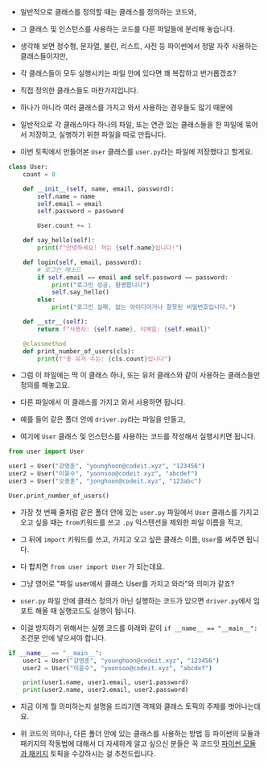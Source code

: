 + 일반적으로 클래스를 정의할 때는 클래스를 정의하는 코드와, 

+ 그 클래스 및 인스턴스를 사용하는 코드를 다른 파일들에 분리해 놓습니다.

+ 생각해 보면 정수형, 문자열, 불린, 리스트, 사전 등 파이썬에서 정말 자주 사용하는 클래스들이지만, 

+ 각 클래스들이 모두 실행시키는 파일 안에 있다면 꽤 복잡하고 번거롭겠죠?

+ 직접 정의한 클래스들도 마찬가지입니다. 

+ 하나가 아니라 여러 클래스를 가지고 와서 사용하는 경우들도 많기 때문에 

+ 일반적으로 각 클래스마다 하나의 파일, 또는 연관 있는 클래스들을 한 파일에 묶어서 저장하고, 실행하기 위한 파일을 따로 만듭니다.

+ 이번 토픽에서 만들어본 `User` 클래스를 `user.py`라는 파일에 저장했다고 할게요.

```python
class User:
    count = 0

    def __init__(self, name, email, password):
        self.name = name
        self.email = email
        self.password = password

        User.count += 1

    def say_hello(self):
        print(f"안녕하세요! 저는 {self.name}입니다!")

    def login(self, email, password):
        # 로그인 메소드
        if self.email == email and self.password == password:
            print("로그인 성공, 환영합니다")
            self.say_hello()
        else:
            print("로그인 실패, 없는 아이디이거나 잘못된 비밀번호입니다.")

    def __str__(self):
        return f"사용자: {self.name}, 이메일: {self.email}"

    @classmethod
    def print_number_of_users(cls):
        print(f"총 유저 수는: {cls.count}입니다")
```

+ 그럼 이 파일에는 딱 이 클래스 하나, 또는 유저 클래스와 같이 사용하는 클래스들만 정의를 해놓고요. 

+ 다른 파일에서 이 클래스를 가지고 와서 사용하면 됩니다.

+ 예를 들어 같은 폴더 안에 `driver.py`라는 파일을 만들고, 

+ 여기에 `User` 클래스 및 인스턴스를 사용하는 코드를 작성해서 실행시키면 됩니다.

```python
from user import User

user1 = User("강영훈", "younghoon@codeit.xyz", "123456")
user2 = User("이윤수", "yoonsoo@codeit.xyz", "abcdef")
user3 = User("오종훈", "jonghoon@codeit.xyz", "123abc")

User.print_number_of_users()
```

+ 가장 첫 번째 줄처럼 같은 폴더 안에 있는 `user.py` 파일에서 `User` 클래스를 가지고 오고 싶을 때는 `from`키워드를 쓰고 `.py` 익스텐션을 제외한 파일 이름을 적고, 

+ 그 뒤에 `import` 키워드를 쓰고, 가지고 오고 싶은 클래스 이름, `User`를 써주면 됩니다. 

+ 다 합치면 `from user import User` 가 되는데요. 

+ 그냥 영어로 "파일 user에서 클래스 User를 가지고 와라"와 의미가 같죠?

+ `user.py` 파일 안에 클래스 정의가 아닌 실행하는 코드가 있으면 `driver.py`에서 임포트 해올 때 실행코드도 실행이 됩니다. 

+ 이걸 방지하기 위해서는 실행 코드를 아래와 같이 `if __name__ == "__main__":` 조건문 안에 넣으셔야 합니다.

```python
if __name__ == "__main__":
    user1 = User("강영훈", "younghoon@codeit.xyz", "123456")
    user2 = User("이윤수", "yoonsoo@codeit.xyz", "abcdef")

    print(user1.name, user1.email, user1.password)
    print(user2.name, user2.email, user2.password)
```

+ 지금 이게 뭘 의미하는지 설명을 드리기엔 객체와 클래스 토픽의 주제를 벗어나는데요.

+ 위 코드의 의미나, 다른 폴더 안에 있는 클래스를 사용하는 방법 등 파이썬의 모듈과 패키지의 작동법에 대해서 더 자세하게 알고 싶으신 분들은 꼭 코드잇 [파이썬 모듈과 패키지](https://www.codeit.kr/topics/python-module-and-package) 토픽을 수강하시는 걸 추천드립니다.